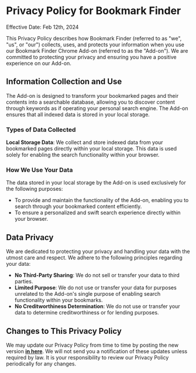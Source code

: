 # Privacy Policy for Bookmark Finder

Effective Date: Feb 12th, 2024

This Privacy Policy describes how Bookmark Finder (referred to as "we", "us", or "our") collects, uses, and protects your information when you use our Bookmark Finder Chrome Add-on (referred to as the "Add-on"). We are committed to protecting your privacy and ensuring you have a positive experience on our Add-on.

## Information Collection and Use

The Add-on is designed to transform your bookmarked pages and their contents into a searchable database, allowing you to discover content through keywords as if operating your personal search engine. The Add-on ensures that all indexed data is stored in your local storage.

### Types of Data Collected

**Local Storage Data**: We collect and store indexed data from your bookmarked pages directly within your local storage. This data is used solely for enabling the search functionality within your browser.

### How We Use Your Data

The data stored in your local storage by the Add-on is used exclusively for the following purposes:
- To provide and maintain the functionality of the Add-on, enabling you to search through your bookmarked content efficiently.
- To ensure a personalized and swift search experience directly within your browser.

## Data Privacy

We are dedicated to protecting your privacy and handling your data with the utmost care and respect. We adhere to the following principles regarding your data:

- **No Third-Party Sharing**: We do not sell or transfer your data to third parties.
- **Limited Purpose**: We do not use or transfer your data for purposes unrelated to the Add-on's single purpose of enabling search functionality within your bookmarks.
- **No Creditworthiness Determination**: We do not use or transfer your data to determine creditworthiness or for lending purposes.

## Changes to This Privacy Policy

We may update our Privacy Policy from time to time by posting the new version [**in here**](https://github.com/Xiaohan-Tian/bookmark-finder/blob/main/privacy_policy.md). We will not send you a notification of these updates unless required by law. It is your responsibility to review our Privacy Policy periodically for any changes.
